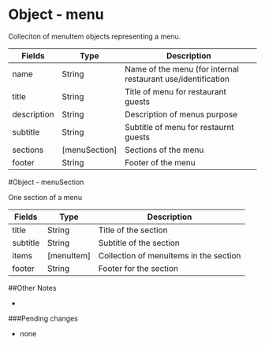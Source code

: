 # Object - menu

Colleciton of menuItem objects representing a menu.


| Fields        | Type          | Description
| ------------- | -------       | ------------|
| name          | String        | Name of the menu (for internal restaurant use/identification |
| title         | String        | Title of menu for restaurant guests   |
| description   | String        | Description of menus purpose |
| subtitle      | String        | Subtitle of menu for restaurnt guests |
| sections      | [menuSection] | Sections of the menu |
| footer        | String        | Footer of the menu |



#Object - menuSection

One section of a menu

| Fields        | Type          | Description
| ------------- | -------       | ------------|
| title         | String        | Title of the section |
| subtitle      | String        | Subtitle of the section |
| items         | [menuItem]    | Collection of menuItems in the section |
| footer        | String        | Footer for the section |


##Other Notes

-

###Pending changes

- none 
